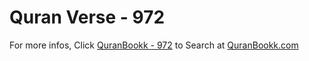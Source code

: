 # Quran Verse - 972 

For more infos, Click [QuranBookk - 972](https://www.quranbookk.com/quran/search?q=972) to Search at [QuranBookk.com](http://quranbookk.com/)